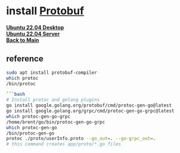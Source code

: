 # install **[Protobuf](https://www.geeksforgeeks.org/how-to-install-protobuf-on-ubuntu/)**

**[Ubuntu 22.04 Desktop](../../ubuntu22-04/desktop-install.md)**\
**[Ubuntu 22.04 Server](../../ubuntu22-04/server-install.md)**\
**[Back to Main](../../../README.md)**

## reference

```bash
sudo apt install protobuf-compiler
which protoc           
/bin/protoc

```bash
# Install protoc and golang plugins
go install google.golang.org/protobuf/cmd/protoc-gen-go@latest
go install google.golang.org/grpc/cmd/protoc-gen-go-grpc@latest
which protoc-gen-go-grpc      
/home/brent/go/bin/protoc-gen-go-grpc
which protoc-gen-go     
/bin/protoc-gen-go
protoc ./proto/userInfo.proto --go_out=. --go-grpc_out=.
# this command creates app/proto/*.go files
```

```

